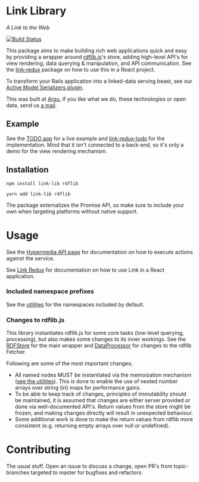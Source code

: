 # Link Library
*A Link to the Web*

[![Build Status](https://travis-ci.org/fletcher91/link-lib.svg?branch=master)](https://travis-ci.org/fletcher91/link-lib)

This package aims to make building rich web applications quick and easy by providing a wrapper around 
[rdflib.js](https://github.com/linkeddata/rdflib.js)'s store, adding high-level API's for view rendering, data querying
& manipulation, and API communication. See the [link-redux](https://github.com/fletcher91/link-redux) package on how to
use this in a React project.

To transform your Rails application into a linked-data serving beast, see our 
[Active Model Serializers plugin](https://github.com/argu-co/rdf-serializers).

This was built at [Argu](https://argu.co), if you like what we do, these technologies
or open data, send us [a mail](mailto:info@argu.co).

## Example
See the [TODO app](https://fletcher91.github.io/link-redux-todo/#/) for a live example and 
[link-redux-todo](https://github.com/fletcher91/link-redux-todo) for the implementation. Mind that it isn't connected to
a back-end, so it's only a demo for the view rendering mechanism.

## Installation

`npm install link-lib rdflib`

`yarn add link-lib rdflib`

The package externalizes the Promise API, so make sure to include your own when targeting platforms without native
support.

# Usage

See the [Hypermedia API page](https://github.com/fletcher91/link-lib/wiki/Hypermedia-API) for documentation on how to
execute actions against the service.

See [Link Redux](https://github.com/fletcher91/link-redux) for documentation on how to use Link in a React application.

### Included namespace prefixes

See the [utilities](https://github.com/fletcher91/link-lib/blob/master/src/utilities.ts) for the namespaces included by
default.

### Changes to rdflib.js
This library instantiates rdflib.js for some core tasks (low-level querying, processing), but also makes some changes to
its inner workings. See the [RDFStore](https://github.com/fletcher91/link-lib/blob/master/src/RDFStore.ts) for the main
wrapper and [DataProcessor](https://github.com/fletcher91/link-lib/blob/master/src/processor/DataProcessor.ts) for
changes to the rdflib Fetcher.

Following are some of the most important changes;

* All named nodes MUST be instantiated via the memoization mechanism 
([see the utilities](https://github.com/fletcher91/link-lib/blob/master/src/utilities.ts)). This is done to enable the 
use of nested number arrays over string (iri) maps for performance gains.
* To be able to keep track of changes, principles of immutability should be maintained, it is assumed that changes are
either server provided or done via well-documented API's. Return values from the store might be frozen, and making
changes directly will result in unexpected behaviour.
* Some additional work is done to make the return values from rdflib more consistent (e.g. returning empty arrays over
null or undefined).

# Contributing

The usual stuff. Open an issue to discuss a change, open PR's from topic-branches targeted to master for bugfixes and
refactors.
